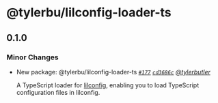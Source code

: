 # @tylerbu/lilconfig-loader-ts

## 0.1.0

### Minor Changes

- New package: @tylerbu/lilconfig-loader-ts _[`#177`](https://github.com/tylerbutler/tools-monorepo/pull/177) [`cd3686c`](https://github.com/tylerbutler/tools-monorepo/commit/cd3686c02458d7a9f8f01e8d7e1a615c98f75e1d) [@tylerbutler](https://github.com/tylerbutler)_

  A TypeScript loader for [lilconfig](https://www.npmjs.com/package/lilconfig), enabling you to load TypeScript
  configuration files in lilconfig.
